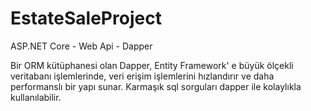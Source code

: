 # EstateSaleProject

ASP.NET Core - Web Api - Dapper

Bir ORM kütüphanesi olan Dapper, Entity Framework' e büyük ölçekli veritabanı işlemlerinde, veri erişim işlemlerini hızlandırır ve daha performanslı bir yapı sunar. Karmaşık sql sorguları dapper ile kolaylıkla kullanılabilir.

